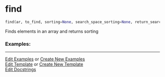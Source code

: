 # <a id="McUtils.Numputils.SetOps.find">find</a>

```python
find(ar, to_find, sorting=None, search_space_sorting=None, return_search_space_sorting=False, check=True): 
```
Finds elements in an array and returns sorting 

### Examples: 



___

[Edit Examples](https://github.com/McCoyGroup/McUtils/edit/edit/ci/examples/ci/docs/McUtils/Numputils/SetOps/find.md) or 
[Create New Examples](https://github.com/McCoyGroup/McUtils/new/edit/?filename=ci/examples/ci/docs/McUtils/Numputils/SetOps/find.md) <br/>
[Edit Template](https://github.com/McCoyGroup/McUtils/edit/edit/ci/docs/ci/docs/McUtils/Numputils/SetOps/find.md) or 
[Create New Template](https://github.com/McCoyGroup/McUtils/new/edit/?filename=ci/docs/templates/ci/docs/McUtils/Numputils/SetOps/find.md) <br/>
[Edit Docstrings](https://github.com/McCoyGroup/McUtils/edit/edit/McUtils/Numputils/SetOps.py?message=Update%20Docs)